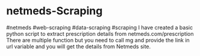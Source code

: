 # netmeds-Scraping
#netmeds #web-scraping #data-scraping #scraping
I have created a basic python script to extract prescription details from netmeds.com/prescription
There are multiple function but you need to call mg and provide the link in url variable and you will get the details from Netmeds site.
